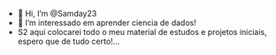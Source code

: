 - 👋 Hi, I’m @Samday23
- 👀 I’m interessado em aprender ciencia de dados!
- S2 aqui colocarei todo o meu material de estudos e projetos iniciais, espero que de tudo certo!...
